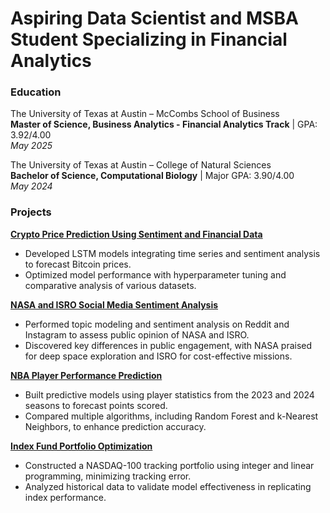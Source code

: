# Aspiring Data Scientist and MSBA Student Specializing in Financial Analytics

### Education
The University of Texas at Austin – McCombs School of Business  
**Master of Science, Business Analytics - Financial Analytics Track** | GPA: 3.92/4.00  
*May 2025*

The University of Texas at Austin – College of Natural Sciences  
**Bachelor of Science, Computational Biology** | Major GPA: 3.90/4.00  
*May 2024*

### Projects
**[Crypto Price Prediction Using Sentiment and Financial Data](https://github.com/gayathreegopi/crypto-price-prediction)**  
- Developed LSTM models integrating time series and sentiment analysis to forecast Bitcoin prices.
- Optimized model performance with hyperparameter tuning and comparative analysis of various datasets.

**[NASA and ISRO Social Media Sentiment Analysis](https://github.com/gayathreegopi/nasa-isro-sentiment-analysis)**  
- Performed topic modeling and sentiment analysis on Reddit and Instagram to assess public opinion of NASA and ISRO.
- Discovered key differences in public engagement, with NASA praised for deep space exploration and ISRO for cost-effective missions.

**[NBA Player Performance Prediction](https://github.com/gayathreegopi/nba-performance-prediction)**  
- Built predictive models using player statistics from the 2023 and 2024 seasons to forecast points scored.
- Compared multiple algorithms, including Random Forest and k-Nearest Neighbors, to enhance prediction accuracy.

**[Index Fund Portfolio Optimization](https://github.com/gayathreegopi/nasdaq100-portfolio-optimization)**  
- Constructed a NASDAQ-100 tracking portfolio using integer and linear programming, minimizing tracking error.
- Analyzed historical data to validate model effectiveness in replicating index performance.

